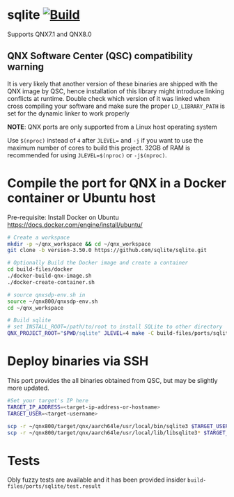 # sqlite [![Build](https://github.com/qnx-ports/build-files/actions/workflows/sqlite.yml/badge.svg)](https://github.com/qnx-ports/build-files/actions/workflows/sqlite.yml)

Supports QNX7.1 and QNX8.0

## QNX Software Center (QSC) compatibility warning

It is very likely that another version of these binaries are shipped with the QNX image by QSC, hence installation of this library might introduce linking conflicts at runtime. Double check which version of it was linked when cross compiling your software and make sure the proper `LD_LIBRARY_PATH` is set for the dynamic linker to work properly

**NOTE**: QNX ports are only supported from a Linux host operating system

Use `$(nproc)` instead of `4` after `JLEVEL=` and `-j` if you want to use the maximum number of cores to build this project.
32GB of RAM is recommended for using `JLEVEL=$(nproc)` or `-j$(nproc)`.

# Compile the port for QNX in a Docker container or Ubuntu host

Pre-requisite: Install Docker on Ubuntu https://docs.docker.com/engine/install/ubuntu/
```bash
# Create a workspace
mkdir -p ~/qnx_workspace && cd ~/qnx_workspace
git clone -b version-3.50.0 https://github.com/sqlite/sqlite.git

# Optionally Build the Docker image and create a container
cd build-files/docker
./docker-build-qnx-image.sh
./docker-create-container.sh

# source qnxsdp-env.sh in
source ~/qnx800/qnxsdp-env.sh
cd ~/qnx_workspace

# Build sqlite
# set INSTALL_ROOT=/path/to/root to install SQLite to other directory
QNX_PROJECT_ROOT="$PWD/sqlite" JLEVEL=4 make -C build-files/ports/sqlite clean instal
```

# Deploy binaries via SSH
This port provides the all binaries obtained from QSC, but may be slightly more updated.
```bash
#Set your target's IP here
TARGET_IP_ADDRESS=<target-ip-address-or-hostname>
TARGET_USER=<target-username>

scp -r ~/qnx800/target/qnx/aarch64le/usr/local/bin/sqlite3 $TARGET_USER@$TARGET_IP_ADDRESS:~/bin
scp -r ~/qnx800/target/qnx/aarch64le/usr/local/lib/libsqlite3* $TARGET_USER@$TARGET_IP_ADDRESS:~/lib
```

# Tests
Obly fuzzy tests are available and it has been provided insider `build-files/ports/sqlite/test.result`
